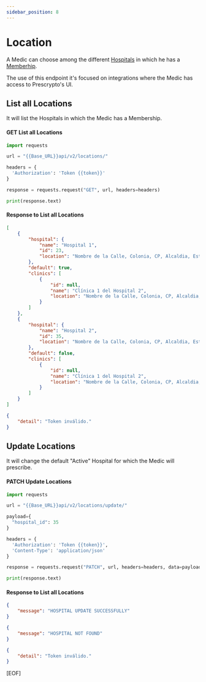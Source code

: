 ```yaml
---
sidebar_position: 8
---
```


# Location
A Medic can choose among the different [Hospitals](hospital.md) in which he has a [Memberhip](membership.md). 

The use of this endpoint it's focused on integrations where the Medic has access to Prescrypto's UI. 

## List all Locations
It will list the Hospitals in which the Medic has a Membership.

#### GET List all Locations
```python title="GET /api/v2/locations/"
import requests

url = "{{Base_URL}}api/v2/locations/"

headers = {
  'Authorization': 'Token {{token}}'
}

response = requests.request("GET", url, headers=headers)

print(response.text)

```

#### Response to List all Locations
```json title="[StatusCode: 200]"
[
    {
        "hospital": {
            "name": "Hospital 1",
            "id": 23,
            "location": "Nombre de la Calle, Colonia, CP, Alcaldia, Estado"
        },
        "default": true,
        "clinics": [
            {
                "id": null,
                "name": "Clínica 1 del Hospital 2",
                "location": "Nombre de la Calle, Colonia, CP, Alcaldia, Estado"
            }
        ]
    },
    {
        "hospital": {
            "name": "Hospital 2",
            "id": 35,
            "location": "Nombre de la Calle, Colonia, CP, Alcaldia, Estado"
        },
        "default": false,
        "clinics": [
            {
                "id": null,
                "name": "Clínica 1 del Hospital 2",
                "location": "Nombre de la Calle, Colonia, CP, Alcaldia, Estado"
            }
        ]
    }
]
```
```json title="[Error: 401] Token invalid"
{
    "detail": "Token inválido."
}
```

## Update Locations

It will change the default "Active" Hospital for which the Medic will prescribe.

#### PATCH Update Locations
```python title="PATCH /api/v2/locations/update/"
import requests

url = "{{Base_URL}}api/v2/locations/update/"

payload={
  "hospital_id": 35
}

headers = {
  'Authorization': 'Token {{token}}',
  'Content-Type': 'application/json'
}

response = requests.request("PATCH", url, headers=headers, data=payload)

print(response.text)

```
#### Response to List all Locations
```json title="[StatusCode: 200]"
{
    "message": "HOSPITAL UPDATE SUCCESSFULLY"
}
```

```json title="[Error: 404] Hospital not found"
{
    "message": "HOSPITAL NOT FOUND"
}
```
```json title="[Error: 401] Token invalid"
{
    "detail": "Token inválido."
}
```

[EOF]
